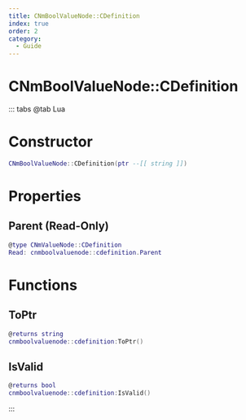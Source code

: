 ```yaml
---
title: CNmBoolValueNode::CDefinition
index: true
order: 2
category:
  - Guide
---
```


# CNmBoolValueNode::CDefinition

::: tabs
@tab Lua
# Constructor
```lua
CNmBoolValueNode::CDefinition(ptr --[[ string ]])
```
# Properties
## Parent (Read-Only)
```lua
@type CNmValueNode::CDefinition
Read: cnmboolvaluenode::cdefinition.Parent
```
# Functions
## ToPtr
```lua
@returns string
cnmboolvaluenode::cdefinition:ToPtr()
```
## IsValid
```lua
@returns bool
cnmboolvaluenode::cdefinition:IsValid()
```

:::